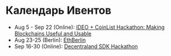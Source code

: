 # Календарь Ивентов

* Aug 5 - Sep 22 \(Online\): [IDEO + CoinList Hackathon: Making Blockchains Useful and Usable](https://coinlist.co/build/ideo) 
* Aug 23-25 \(Berlin\): [EthBerlin](https://ethberlinzwei.com/)
* Sep 16-30 \(Online\): [Decentraland SDK Hackathon](https://hack.decentraland.org/?with=weekinethereum) 

